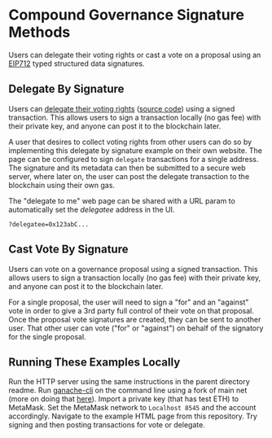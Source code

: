 # Compound Governance Signature Methods

Users can delegate their voting rights or cast a vote on a proposal using an [EIP712](https://github.com/ethereum/EIPs/blob/master/EIPS/eip-712.md) typed structured data signatures.

## Delegate By Signature

Users can [delegate their voting rights](https://compound.finance/docs/governance#delegate-by-signature) ([source code](https://github.com/compound-finance/compound-protocol/blob/master/contracts/Governance/Comp.sol#L161)) using a signed transaction. This allows users to sign a transaction locally (no gas fee) with their private key, and anyone can post it to the blockchain later.

A user that desires to collect voting rights from other users can do so by implementing this delegate by signature example on their own website. The page can be configured to sign `delegate` transactions for a single address. The signature and its metadata can then be submitted to a secure web server, where later on, the user can post the delegate transaction to the blockchain using their own gas.

The "delegate to me" web page can be shared with a URL param to automatically set the *delegatee* address in the UI.

`?delegatee=0x123abC...`

## Cast Vote By Signature

Users can vote on a governance proposal using a signed transaction. This allows users to sign a transaction locally (no gas fee) with their private key, and anyone can post it to the blockchain later.

For a single proposal, the user will need to sign a "for" and an "against" vote in order to give a 3rd party full control of their vote on that proposal. Once the proposal vote signatures are created, they can be sent to another user. That other user can vote ("for" or "against") on behalf of the signatory for the single proposal.

## Running These Examples Locally

Run the HTTP server using the same instructions in the parent directory readme. Run [ganache-cli](https://www.npmjs.com/package/ganache-cli) on the command line using a fork of main net (more on doing that [here](https://github.com/compound-developers/compound-supply-examples#running-a-local-ethereum-test-net-with-ganache-cli)). Import a private key (that has test ETH) to MetaMask. Set the MetaMask network to `Localhost 8545` and the account accordingly. Navigate to the example HTML page from this repository. Try signing and then posting transactions for vote or delegate.

